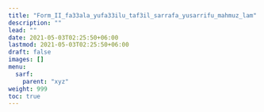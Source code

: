 ```yaml
---
title: "Form_II_fa33ala_yufa33ilu_taf3il_sarrafa_yusarrifu_mahmuz_lam"
description: ""
lead: ""
date: 2021-05-03T02:25:50+06:00
lastmod: 2021-05-03T02:25:50+06:00
draft: false
images: []
menu: 
  sarf:
    parent: "xyz"
weight: 999
toc: true
---
```



